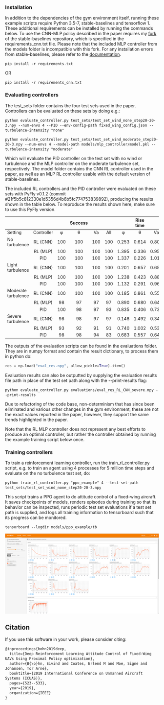 ### Installation
In addition to the dependencies of the gym environment itself, running these example scripts require Python 3.5-7, stable-baselines and tensorflow 1.
These additional requirements can be installed by running the commands below. To use the CNN-MLP policy described in the paper requires my [fork](https://github.com/eivindeb/stable-baselines) of the stable-baselines repository, which is specified
in the requirements_cnn.txt file. Please note that the included MLP controller from the models folder is incompatible with this fork.
For any installation errors from stable-baselines, please refer to the [documentation](https://stable-baselines.readthedocs.io/en/master/guide/install.html).

```shell
pip install -r requirements.txt
```

OR

```shell
pip install -r requirements_cnn.txt
```

### Evaluating controllers
The test_sets folder contains the four test sets used in the paper. Controllers can be evaluated on these sets by doing e.g.:
```shell
python evaluate_controller.py test_sets/test_set_wind_none_step20-20-3.npy --num-envs 4 --PID --env-config-path fixed_wing_config.json --turbulence-intensity "none"
```

```shell
python evaluate_controller.py test_sets/test_set_wind_moderate_step20-20-3.npy --num-envs 4 --model-path models/mlp_controller/model.pkl --turbulence-intensity "moderate"
```

Which will evaluate the PID controller on the test set with no wind or turbulence and the MLP controller on the moderate turbulence set,
 respectively. The model folder contains the CNN RL controller used in the paper, as well as an MLP RL controller usable with the default version of stable-baselines.

The included RL controllers and the PID controller were evaluated on these sets with PyFly v0.1.2 (commit #21f5b5c812330e1d5356d4b6b5fc774753839892), 
producing the results shown in the table below. To reproduce the results shown here, make sure to use this PyFly version.

|                     	|            	|       	| Success 	|     	|     	|       	| Rise time 	|       	|       	| Settling time 	|       	|       	| Overshoot 	|     	| Control variation 	|
|---------------------	|:----------:	|:-----:	|:-------:	|:---:	|:---:	|:-----:	|:---------:	|:-----:	|:-----:	|:-------------:	|:-----:	|:-----:	|:---------:	|:---:	|:-----------------:	|
| Setting             	| Controller 	| &phi; 	| &theta; 	|  Va 	| All 	| &phi; 	|  &theta;  	|   Va  	| &phi; 	|    &theta;    	|   Va  	| &phi; 	|  &theta;  	|  Va 	|                   	|
| No turbulence       	| RL (CNN)   	|   100 	|     100 	| 100 	| 100 	| 0.253 	|     0.614 	| 0.803 	| 1.594 	|         1.580 	| 2.704 	|    25 	|        34 	|  31 	|             0.638 	|
|                     	| RL (MLP)   	|   100 	|     100 	| 100 	| 100 	| 1.395 	|     0.336 	| 0.959 	| 2.085 	|         1.675 	| 2.308 	|     5 	|        25 	|  20 	|             0.410 	|
|                     	| PID        	|   100 	|     100 	| 100 	| 100 	| 1.337 	|     0.226 	| 1.016 	| 2.018 	|         1.294 	| 2.203 	|     3 	|         9 	|  29 	|             0.291 	|
| Light turbulence    	| RL (CNN)   	|   100 	|     100 	| 100 	| 100 	| 0.201 	|     0.657 	| 0.654 	| 1.652 	|         1.699 	| 2.521 	|    32 	|        50 	|  52 	|             0.779 	|
|                     	| RL (MLP)   	|   100 	|     100 	| 100 	| 100 	| 1.238 	|     0.423 	| 0.884 	| 2.062 	|         1.845 	| 2.419 	|     6 	|        28 	|  37 	|             0.851 	|
|                     	| PID        	|   100 	|     100 	| 100 	| 100 	| 1.132 	|     0.291 	| 0.967 	| 2.008 	|         1.364 	| 2.225 	|     7 	|        11 	|  38 	|             0.476 	|
| Moderate turbulence 	| RL (CNN)   	|   100 	|     100 	| 100 	| 100 	| 0.185 	|     0.861 	| 0.557 	| 2.000 	|         2.117 	| 3.748 	|    53 	|        87 	| 105 	|             0.823 	|
|                     	| RL (MLP)   	|    98 	|      97 	|  97 	|  97 	| 0.890 	|     0.680 	| 0.643 	| 2.799 	|         2.927 	| 3.660 	|    89 	|        68 	|  91 	|             1.279 	|
|                     	| PID        	|   100 	|      98 	|  97 	|  93 	| 0.835 	|     0.406 	| 0.739 	| 2.131 	|         1.674 	| 2.920 	|    22 	|        22 	|  82 	|             0.702 	|
| Severe turbulence   	| RL (CNN)   	|    98 	|      98 	|  97 	|  97 	| 0.148 	|     1.492 	| 0.349 	| 2.232 	|         2.458 	| 6.146 	|    90 	|       152 	| 226 	|             0.885 	|
|                     	| RL (MLP)   	|    93 	|      92 	|  91 	|  91 	| 0.740 	|     1.002 	| 0.538 	| 3.477 	|         4.028 	| 4.975 	|   108 	|        92 	| 215 	|             1.698 	|
|                     	| PID        	|    98 	|      98 	|  94 	|  83 	| 0.683 	|     0.557 	| 0.642 	| 2.463 	|         2.560 	| 4.280 	|    64 	|        51 	| 126 	|             0.826 	|

The outputs of the evaluation scripts can be found in the evaluations folder. They are in numpy format and contain the result dictionary, to
process them in python do:
```python
res = np.load("eval_res.npy", allow_pickle=True).item()
```
Evaluation results can also be outputted by supplying the evaluation results file path in place of the test set path along with the --print-results flag:
```shell
python evaluate_controller.py evaluations/eval_res_RL_CNN_severe.npy --print-results
```
Due to refactoring of the code base, non-determinism that has since been eliminated and various other changes in the gym environment,
 these are not the exact values reported in the paper, however, they support the same trends highlighted in the paper.

Note that the RL MLP controller does not represent any best efforts to produce an optimal controller, but rather the controller
obtained by running the example training script below once.

### Training controllers

To train a reinforcement learning controller, run the train_rl_controller.py script, e.g. to train an agent using 4 processes for 5 million time steps and evaluate on the no turbulence test set, do:
```shell
python train_rl_controller.py "ppo_example" 4 --test-set-path test_sets/test_set_wind_none_step20-20-3.npy
```

This script trains a PPO agent to do attitude control of a fixed-wing aircraft. It saves checkpoints of models, renders episodes
 during training so that its behavior can be inspected, runs periodic test set evaluations if a test set path is supplied, and logs
 all training information to tensorboard such that its progress can be monitored.
 
 ```shell
tensorboard --logdir models/ppo_example/tb
```

![tensorboard log](tensorboard.png "Tensorboard logging data")

## Citation
If you use this software in your work, please consider citing:

```text
@inproceedings{bohn2019deep,
  title={Deep Reinforcement Learning Attitude Control of Fixed-Wing UAVs Using Proximal Policy optimization},
  author={B{\o}hn, Eivind and Coates, Erlend M and Moe, Signe and Johansen, Tor Arne},
  booktitle={2019 International Conference on Unmanned Aircraft Systems (ICUAS)},
  pages={523--533},
  year={2019},
  organization={IEEE}
}
```
